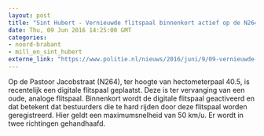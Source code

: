 ```yaml
---
layout: post
title: "Sint Hubert - Vernieuwde flitspaal binnenkort actief op de N264"
date: Thu, 09 Jun 2016 14:25:00 GMT
categories: 
- noord-brabant 
- mill_en_sint_hubert 
externe_link: "https://www.politie.nl/nieuws/2016/juni/9/09-vernieuwde-flitspaal-binnenkort-actief-op-de-n264.html"
---
```


Op de Pastoor Jacobstraat (N264), ter hoogte van hectometerpaal 40.5, is recentelijk een digitale flitspaal geplaatst. Deze is ter vervanging van een oude, analoge flitspaal. Binnenkort wordt de digitale flitspaal geactiveerd en dat betekent dat bestuurders die te hard rijden door deze flitspaal worden geregistreerd. Hier geldt een maximumsnelheid van 50 km/u. Er wordt in twee richtingen gehandhaafd.
